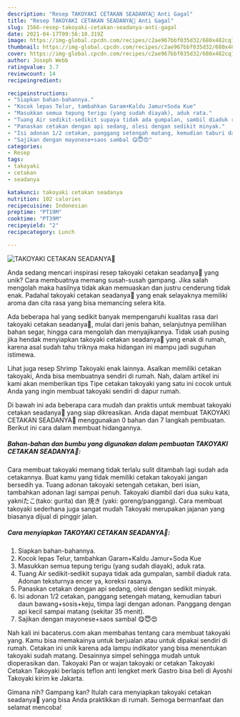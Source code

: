 ```yaml
---
description: "Resep TAKOYAKI CETAKAN SEADANYA🍃 Anti Gagal"
title: "Resep TAKOYAKI CETAKAN SEADANYA🍃 Anti Gagal"
slug: 1566-resep-takoyaki-cetakan-seadanya-anti-gagal
date: 2021-04-17T09:56:10.319Z
image: https://img-global.cpcdn.com/recipes/c2ae967bbf035d32/680x482cq70/takoyaki-cetakan-seadanya🍃-foto-resep-utama.jpg
thumbnail: https://img-global.cpcdn.com/recipes/c2ae967bbf035d32/680x482cq70/takoyaki-cetakan-seadanya🍃-foto-resep-utama.jpg
cover: https://img-global.cpcdn.com/recipes/c2ae967bbf035d32/680x482cq70/takoyaki-cetakan-seadanya🍃-foto-resep-utama.jpg
author: Joseph Webb
ratingvalue: 3.7
reviewcount: 14
recipeingredient:

recipeinstructions:
- "Siapkan bahan-bahannya."
- "Kocok lepas Telur, tambahkan Garam+Kaldu Jamur+Soda Kue"
- "Masukkan semua tepung terigu (yang sudah diayak), aduk rata."
- "Tuang Air sedikit-sedikit supaya tidak ada gumpalan, sambil diaduk rata. Adonan teksturnya encer ya, koreksi rasanya."
- "Panaskan cetakan dengan api sedang, olesi dengan sedikit minyak."
- "Isi adonan 1/2 cetakan, panggang setengah matang, kemudian taburi daun bawang+sosis+keju, timpa lagi dengan adonan. Panggang dengan api kecil sampai matang (sekitar 35 menit)."
- "Sajikan dengan mayonese+saos sambal 😋😇😍"
categories:
- Resep
tags:
- takoyaki
- cetakan
- seadanya

katakunci: takoyaki cetakan seadanya 
nutrition: 102 calories
recipecuisine: Indonesian
preptime: "PT19M"
cooktime: "PT39M"
recipeyield: "2"
recipecategory: Lunch

---
```



![TAKOYAKI CETAKAN SEADANYA🍃](https://img-global.cpcdn.com/recipes/c2ae967bbf035d32/680x482cq70/takoyaki-cetakan-seadanya🍃-foto-resep-utama.jpg)

Anda sedang mencari inspirasi resep takoyaki cetakan seadanya🍃 yang unik? Cara membuatnya memang susah-susah gampang. Jika salah mengolah maka hasilnya tidak akan memuaskan dan justru cenderung tidak enak. Padahal takoyaki cetakan seadanya🍃 yang enak selayaknya memiliki aroma dan cita rasa yang bisa memancing selera kita.

Ada beberapa hal yang sedikit banyak mempengaruhi kualitas rasa dari takoyaki cetakan seadanya🍃, mulai dari jenis bahan, selanjutnya pemilihan bahan segar, hingga cara mengolah dan menyajikannya. Tidak usah pusing jika hendak menyiapkan takoyaki cetakan seadanya🍃 yang enak di rumah, karena asal sudah tahu triknya maka hidangan ini mampu jadi suguhan istimewa.

Lihat juga resep Shrimp Takoyaki enak lainnya. Asalkan memiliki cetakan takoyaki, Anda bisa membuatnya sendiri di rumah. Nah, dalam artikel ini kami akan memberikan tips Tipe cetakan takoyaki yang satu ini cocok untuk Anda yang ingin membuat takoyaki sendiri di dapur rumah.


Di bawah ini ada beberapa cara mudah dan praktis untuk membuat takoyaki cetakan seadanya🍃 yang siap dikreasikan. Anda dapat membuat TAKOYAKI CETAKAN SEADANYA🍃 menggunakan 0 bahan dan 7 langkah pembuatan. Berikut ini cara dalam membuat hidangannya.

<!--inarticleads1-->

##### Bahan-bahan dan bumbu yang digunakan dalam pembuatan TAKOYAKI CETAKAN SEADANYA🍃:



Cara membuat takoyaki memang tidak terlalu sulit ditambah lagi sudah ada cetakannya. Buat kamu yang tidak memiliki cetakan takoyaki jangan bersedih ya. Tuang adonan takoyaki setengah cetakan, beri isian, tambahkan adonan lagi sampai penuh.⁣ Takoyaki diambil dari dua suku kata, yakniたこ(tako: gurita) dan 焼き (yaki: goreng/panggang). Cara membuat takoyaki sederhana juga sangat mudah Takoyaki merupakan jajanan yang biasanya dijual di pinggir jalan. 

<!--inarticleads2-->

##### Cara menyiapkan TAKOYAKI CETAKAN SEADANYA🍃:

1. Siapkan bahan-bahannya.
1. Kocok lepas Telur, tambahkan Garam+Kaldu Jamur+Soda Kue
1. Masukkan semua tepung terigu (yang sudah diayak), aduk rata.
1. Tuang Air sedikit-sedikit supaya tidak ada gumpalan, sambil diaduk rata. Adonan teksturnya encer ya, koreksi rasanya.
1. Panaskan cetakan dengan api sedang, olesi dengan sedikit minyak.
1. Isi adonan 1/2 cetakan, panggang setengah matang, kemudian taburi daun bawang+sosis+keju, timpa lagi dengan adonan. Panggang dengan api kecil sampai matang (sekitar 35 menit).
1. Sajikan dengan mayonese+saos sambal 😋😇😍


Nah kali ini bacaterus.com akan membahas tentang cara membuat takoyaki yang. Kamu bisa memakainya untuk berjualan atau untuk dipakai sendiri di rumah. Cetakan ini unik karena ada lampu indikator yang bisa menentukan takoyaki sudah matang. Desainnya simpel sehingga mudah untuk dioperasikan dan. Takoyaki Pan or wajan takoyaki or cetakan Takoyaki Cetakan Takoyaki berlapis teflon anti lengket merk Gastro bisa beli di Ayoshi Takoyaki kirim ke Jakarta. 

Gimana nih? Gampang kan? Itulah cara menyiapkan takoyaki cetakan seadanya🍃 yang bisa Anda praktikkan di rumah. Semoga bermanfaat dan selamat mencoba!
